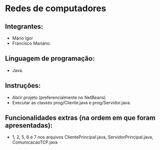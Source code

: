 # Redes de computadores

## Integrantes: 
- Mário Igor 
- Francisco Mariano.

## Linguagem de programação: 
- Java.

## Instruções: 
- Abrir projeto (preferencialmente no NetBeans) 
- Executar as classes prog/Cliente.java e prog/Servidor.java.

## Funcionalidades extras (na ordem em que foram apresentadas): 
- 1, 2, 5, 6 e 7 nos arquivos ClientePrincipal.java, ServidorPrincipal.java, ComunicacaoTCP.java
